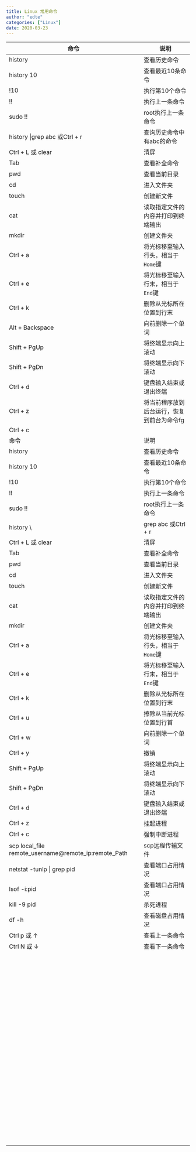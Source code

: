 ```yaml
---
title: Linux 常用命令
author: "edte"
categories: ["Linux"]
date: 2020-03-23
---
```


| 命令                                                 | 说明                                       |
| ---------------------------------------------------- | ------------------------------------------ |
| history                                              | 查看历史命令                               |
| history 10                                           | 查看最近10条命令                           |
| !10                                                  | 执行第10个命令                             |
| !!                                                   | 执行上一条命令                             |
| sudo !!                                              | root执行上一条命令                         |
| history \|grep abc 或Ctrl + r                        | 查询历史命令中有abc的命令                  |
| Ctrl + L  或 clear                                   | 清屏                                       |
| Tab                                                  | 查看补全命令                               |
| pwd                                                  | 查看当前目录                               |
| cd                                                   | 进入文件夹                                 |
| touch                                                | 创建新文件                                 |
| cat                                                  | 读取指定文件的内容并打印到终端输出         |
| mkdir                                                | 创建文件夹                                 |
| Ctrl + a                                             | 将光标移至输入行头，相当于`Home`键         |
| Ctrl + e                                             | 将光标移至输入行末，相当于`End`键          |
| Ctrl + k                                             | 删除从光标所在位置到行末                   |
| Alt + Backspace                                      | 向前删除一个单词                           |
| Shift + PgUp                                         | 将终端显示向上滚动                         |
| Shift + PgDn                                         | 将终端显示向下滚动                         |
| Ctrl + d                                             | 键盘输入结束或退出终端                     |
| Ctrl + z                                             | 将当前程序放到后台运行，恢复到前台为命令fg |
| Ctrl + c                                             |                                            |
| 命令                                                 | 说明                                       |
| history                                              | 查看历史命令                               |
| history 10                                           | 查看最近10条命令                           |
| !10                                                  | 执行第10个命令                             |
| !!                                                   | 执行上一条命令                             |
| sudo !!                                              | root执行上一条命令                         |
| history \                                            | grep abc 或Ctrl + r                        |
| Ctrl + L  或 clear                                   | 清屏                                       |
| Tab                                                  | 查看补全命令                               |
| pwd                                                  | 查看当前目录                               |
| cd                                                   | 进入文件夹                                 |
| touch                                                | 创建新文件                                 |
| cat                                                  | 读取指定文件的内容并打印到终端输出         |
| mkdir                                                | 创建文件夹                                 |
| Ctrl + a                                             | 将光标移至输入行头，相当于`Home`键         |
| Ctrl + e                                             | 将光标移至输入行末，相当于`End`键          |
| Ctrl + k                                             | 删除从光标所在位置到行末                   |
| Ctrl + u                                             | 擦除从当前光标位置到行首                   |
| Ctrl + w                                             | 向前删除一个单词                           |
| Ctrl + y                                             | 撤销                                       |
| Shift + PgUp                                         | 将终端显示向上滚动                         |
| Shift + PgDn                                         | 将终端显示向下滚动                         |
| Ctrl + d                                             | 键盘输入结束或退出终端                     |
| Ctrl + z                                             | 挂起进程                                   |
| Ctrl + c                                             | 强制中断进程                               |
| scp local_file remote_username@remote_ip:remote_Path | scp远程传输文件                            |
| netstat -tunlp &#124; grep pid                       | 查看端口占用情况                           |
| lsof -i:pid                                          | 查看端口占用情况                           |
| kill -9 pid                                          | 杀死进程                                   |
| df -h                                                | 查看磁盘占用情况                           |
| Ctrl p 或 ↑                                          | 查看上一条命令                             |
| Ctrl N 或 ↓                                          | 查看下一条命令                             |
|                                                      |                                            |
|                                                      |                                            |
|                                                      |                                            |
|                                                      |                                            |
|                                                      |                                            |
|                                                      |                                            |
|                                                      |                                            |
|                                                      |                                            |
|                                                      |                                            |
|                                                      |                                            |
|                                                      |                                            |
|                                                      |                                            |
|                                                      |                                            |
|                                                      |                                            |
|                                                      |                                            |
|                                                      |                                            |
|                                                      |                                            |
|                                                      |                                            |
|                                                      |                                            |
|                                                      |                                            |
|                                                      |                                            |
|                                                      |                                            |
|                                                      |                                            |
|                                                      |                                            |
|                                                      |                                            |
|                                                      |                                            |
|                                                      |                                            |
|                                                      |                                            |
|                                                      |                                            |
|                                                      |                                            |
|                                                      |                                            |
|                                                      |                                            |
|                                                      |                                            |
|                                                      |                                            |
|                                                      |                                            |
|                                                      |                                            |
|                                                      |                                            |
|                                                      |                                            |
|                                                      |                                            |
|                                                      |                                            |
|                                                      |                                            |
|                                                      |                                            |
|                                                      |                                            |
|                                                      |                                            |
|                                                      |                                            |
|                                                      |                                            |
|                                                      |                                            |
|                                                      |                                            |
|                                                      |                                            |
|                                                      |                                            |
|                                                      |                                            |
|                                                      |                                            |
|                                                      |                                            |
|                                                      |                                            |
|                                                      |                                            |
|                                                      |                                            |
|                                                      |                                            |
|                                                      |                                            |
|                                                      |                                            |
|                                                      |                                            |
|                                                      |                                            |
|                                                      |                                            |
|                                                      |                                            |
|                                                      |                                            |
|                                                      |                                            |
|                                                      |                                            |
|                                                      |                                            |
|                                                      |                                            |
|                                                      |                                            |
|                                                      |                                            |
|                                                      |                                            |
|                                                      |                                            |
|                                                      |                                            |
|                                                      |                                            |
|                                                      |                                            |
|                                                      |                                            |
|                                                      |                                            |
|                                                      |                                            |
|                                                      |                                            |
|                                                      |                                            |
|                                                      |                                            |
|                                                      |                                            |
|                                                      |                                            |
|                                                      |                                            |
|                                                      |                                            |
|                                                      |                                            |
|                                                      |                                            |
|                                                      |                                            |

